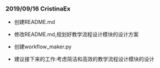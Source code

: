 ### 2019/09/16 CristinaEx

- 创建README.md

- 修改README.md,规划好教学流程设计模块的设计方案

- 创建workflow_maker.py

- 建议接下来的工作:考虑简洁和高效的教学流程设计模块的设计